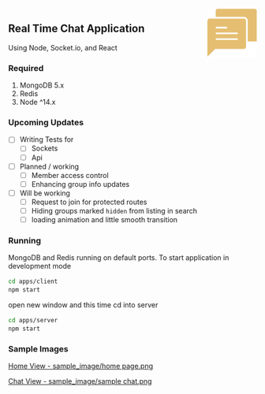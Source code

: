 <img src="https://github.com/RAY-EZ/ChatApp/blob/master/sample_image/thumbnail.svg" width="100" align="right">

## Real Time Chat Application 

Using Node, Socket.io, and React

### Required
  1. MongoDB 5.x
  2. Redis 
  3. Node ^14.x
  
### Upcoming Updates
  - [ ] Writing Tests for
     - [ ] Sockets
     - [ ] Api
  - [ ] Planned / working
    - [ ] Member access control
    - [ ] Enhancing group info updates
  - [ ] Will be working
    - [ ] Request to join for protected routes
    - [ ] Hiding groups marked `hidden` from listing in search 
    - [ ] loading animation and little smooth transition

### Running
MongoDB and Redis running on default ports. To start application in development mode

```sh
cd apps/client
npm start
```
open new window and this time cd into server
```sh
cd apps/server
npm start
```

### Sample Images
[Home View - sample_image/home page.png](https://github.com/RAY-EZ/ChatApp/blob/master/sample_image/home%20page.png "Home Preview")

[Chat View - sample_image/sample chat.png](https://github.com/RAY-EZ/ChatApp/blob/master/sample_image/sample%20chat.png "Home Preview")
